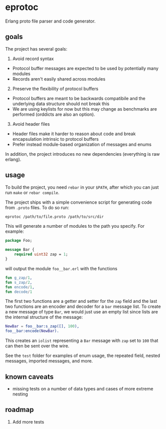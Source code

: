 # eprotoc

Erlang proto file parser and code generator.

## goals

The project has several goals:

1. Avoid record syntax
  - Protocol buffer messages are expected to be used by potentially
    many modules
  - Records aren't easily shared across modules
2. Preserve the flexibility of protocol buffers
  - Protocol buffers are meant to be backwards compatibile and the
    underlying data structure should not break this
  - We are using keylists for now but this may change as benchmarks
    are performed (orddicts are also an option).
3. Avoid header files
  - Header files make it harder to reason about code and break
    encapsulation intrinsic to protocol buffers
  - Prefer instead module-based organization of messages and enums

In addition, the project introduces no new dependencies (everything is
raw erlang).

## usage

To build the project, you need `rebar` in your `$PATH`, after which
you can just run `make` or `rebar compile`.

The project ships with a simple convenience script for generating code
from `.proto` files. To do so run:

```bash
eprotoc /path/to/file.proto /path/to/src/dir
```

This will generate a number of modules to the path you specify. For
example:

```proto
package Foo;

message Bar {
    required uint32 zap = 1;
}
```

will output the module `foo__bar.erl` with the functions

```erlang
fun g_zap/1,
fun s_zap/2,
fun encode/1,
fun decode/1
```

The first two functions are a getter and setter for the `zap` field
and the last two functions are an encoder and decoder for a `bar`
message list. To create a new message of type `Bar`, we would just use
an empty list since lists are the internal structure of the message:

```erlang
NewBar = foo__bar:s_zap([], 100),
foo__bar:encode(NewBar).
```

This creates an `iolist` representing a `Bar` message with `zap` set
to `100` that can then be sent over the wire.

See the `test` folder for examples of enum usage, the repeated field,
nested messages, imported messages, and more.

## known caveats

- missing tests on a number of data types and cases of more extreme
  nesting

## roadmap

1. Add more tests
